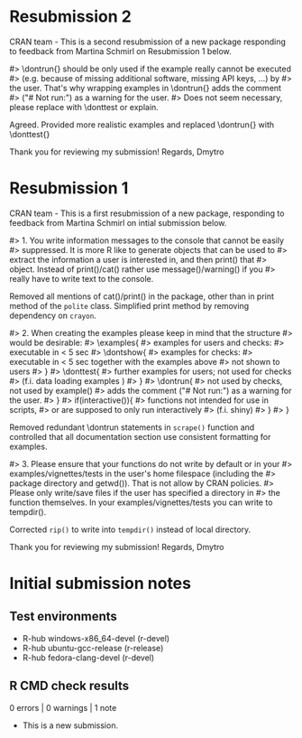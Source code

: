 # Resubmission 2
CRAN team - 
This is a second resubmission of a new package responding to feedback from Martina Schmirl on Resubmission 1 below.

#> \dontrun{} should be only used if the example really cannot be executed
#> (e.g. because of missing additional software, missing API keys, ...) by
#> the user. That's why wrapping examples in \dontrun{} adds the comment
#> ("# Not run:") as a warning for the user.
#> Does not seem necessary, please replace with \donttest or explain. 

Agreed. Provided more realistic examples and replaced \dontrun{} with \donttest{}

Thank you for reviewing my submission!
Regards,
Dmytro

# Resubmission 1

CRAN team -
This is a first resubmission of a new package, responding to feedback from Martina Schmirl on intial submission below.

#> 1. You write information messages to the console that cannot be easily
#> suppressed. It is more R like to generate objects that can be used to
#> extract the information a user is interested in, and then print() that
#> object. Instead of print()/cat() rather use message()/warning() if you
#> really have to write text to the console.

Removed all mentions of cat()/print() in the package, other than in print method 
of the `polite` class. Simplified print method by removing dependency on `crayon`.

#> 2. When creating the examples please keep in mind that the structure
#> would be desirable:
#> \examples{
#>     examples for users and checks:
#>     executable in < 5 sec
#>     \dontshow{
#>         examples for checks:
#>         executable in < 5 sec together with the examples above
#>         not shown to users
#>     }
#>     \donttest{
#>         further examples for users; not used for checks
#>         (f.i. data loading examples )
#>     }
#>     \dontrun{
#>         not used by checks, not used by example()
#>         adds the comment ("# Not run:") as a warning for the user.
#>     }
#>     if(interactive()){
#>         functions not intended for use in scripts,
#>         or are supposed to only run interactively
#>         (f.i. shiny)
#>     }
#> }

Removed redundant  \dontrun statements in `scrape()` function and controlled that all 
documentation section use consistent formatting for examples.

#> 3. Please ensure that your functions do not write by default or in your
#> examples/vignettes/tests in the user's home filespace (including the
#> package directory and getwd()). That is not allow by CRAN policies.
#> Please only write/save files if the user has specified a directory in
#> the function themselves. In your examples/vignettes/tests you can write to tempdir().

Corrected `rip()` to write into `tempdir()` instead of local directory.

Thank you for reviewing my submission!
Regards,
Dmytro

# Initial submission notes

## Test environments
- R-hub windows-x86_64-devel (r-devel)
- R-hub ubuntu-gcc-release (r-release)
- R-hub fedora-clang-devel (r-devel)

## R CMD check results

0 errors | 0 warnings | 1 note

* This is a new submission.
